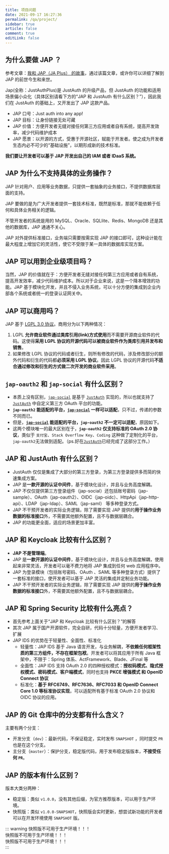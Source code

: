 ```yaml
---
title: 项目问题
date: 2021-09-17 16:27:36
permalink: /qa/project/
sidebar: true
article: false
comment: true
editLink: false
---
```


## 为什么要做 JAP ？

参考文章：[我和 JAP（JA Plus） 的故事](https://my.oschina.net/yadong0415/blog/4914954)，通过该篇文章，或许你可以详细了解到 JAP 的前世今生和来世。

Jap(全称：JustAuthPlus)是 JustAuth 的升级产品，但 JustAuth 的功能和适用场景偏小众化（具体区别请看下方的“JAP 和 JustAuth 有什么区别？”），因此我们在 JustAuth 的基础上，又开发出了 JAP 这款产品。

- JAP 口号：Just auth into any app!
- JAP 目标：让身份链接无处可藏
- JAP 价值：方便开发者无缝对接任何第三方应用或者自有系统，提高开发效率，减少代码维护成本
- JAP 愿景：以开源的方式，受惠于开源社区，赋能于开发者。使之成为开发者生态内必不可少的“基础设施”，以期形成新的技术标准。

**我们要让开发者可以基于 JAP 开发出自己的 IAM 或者 IDaaS 系统。**

## JAP 为什么不支持具体的业务操作？

JAP 针对用户、应用等业务数据，只提供一套抽象的业务接口，不提供数据库层面的支持。

JAP 要做的是为广大开发者提供一套技术标准，既然是标准，那就不能依赖于任何和具体业务相关的逻辑。

不管开发者的系统是用的 MySQL、Oracle、SQLlite、Redis、MongoDB 还是其他的数据库，JAP 通通不关心。

JAP 对外提供标准接口，业务端只需要按需实现 JAP 的接口即可，这种设计能在最大程度上增加它的灵活性，使它不受限于某一具体的数据库实现方案。

## JAP 可以用到企业级项目吗？

当然，JAP 的价值就在于：方便开发者无缝对接任何第三方应用或者自有系统，提高开发效率，减少代码维护成本。所以对于企业来说，这是一个降本增效的功能。JAP 基于模块化开发，并且不侵入业务系统，可以十分方便的集成到企业内部各个系统或者统一的登录认证网关中。

## JAP 可以商用吗？

JAP 基于 [LGPL 3.0 协议](https://gitee.com/idaas/jap/blob/master/LICENSE)。商用分为以下两种情况：

1. LGPL **允许商业软件通过类库引用(link)方式使用**而不需要开源商业软件的代码。这使得**采用 LGPL 协议的开源代码可以被商业软件作为类库引用并发布和销售**。
2. 如果修改 LGPL 协议的代码或者衍生，则所有修改的代码，涉及修改部分的额外代码和衍生的代码都**必须采用 LGPL 协议**。因此 LGPL 协议的开源代码**不适合通过修改和衍生的方式做二次开发的商业软件采用**。

## `jap-oauth2` 和 `jap-social` 有什么区别？

- 本质上没有区别，[`jap-social`](/quickstart/jap-social) 是基于 [`JustAuth`](https://github.com/justauth/JustAuth) 实现的，所以也就支持了 [`JustAuth`](https://github.com/justauth/JustAuth) 中自定义第三方 OAuth 平台的功能。
- **`jap-oauth2` 能适配的平台，[`jap-social`](/quickstart/jap-social) 一样可以适配**，只不过，传递的参数不同而已。<Badge text="敲黑板"/>
- 但是，**[`jap-social`](/quickstart/jap-social) 能适配的平台，`jap-oauth2` 不一定可以适配**，原因如下。<Badge text="敲黑板"/>
- 这两个模块唯一的最大区别在于，**`jap-oauth2` 仅支持标准的 OAuth 2.0 协议**，类似于 `支付宝`、`Stack Overflow Key`、`Coding` 这种做了定制化的平台，`jap-oauth2`无法做到适配。（ps.好在[`JustAuth`](https://github.com/justauth/JustAuth)已经完成了这部分工作。）

## JAP 和 JustAuth 有什么区别？

- JustAuth 仅仅是集成了大部分的第三方登录，为第三方登录提供多而简的快速集成方案。
- JAP 是**一款开源的认证中间件**，基于模块化设计，并且与业务高度解耦。
- JAP 不仅仅提供第三方登录组件（jap-social）还包括账号密码（jap-sample）、OAuth（jap-oauth2）、OIDC（jap-oidc）、HttpApi（jap-http-api）、LDAP（jap-ldap）、SAML（jap-saml） 等多种登录方式。
- JAP 不干预开发者的实际业务逻辑，除了需要实现 JAP 提供的**用于操作业务数据的标准接口**外，不需要其他额外配置，且不与数据层耦合。
- JAP 的功能更全面，适应的场景更加丰富。

## JAP 和 Keycloak 比较有什么区别？

- **JAP 不是管理端**。
- JAP 是**一款开源的认证中间件**，基于模块化设计，并且与业务高度解耦，使用起来非常灵活，开发者可以毫不费力地将 JAP 集成到任何 web 应用程序中。
- JAP 为登录模块（包括账号密码、OAuth 、SAML 等多种登录方式）提供了一套标准的接口，使开发者可以基于 JAP 灵活的集成并定制业务功能。
- JAP 不干预开发者的实际业务逻辑，除了需要实现 JAP 提供的**用于操作业务数据的标准接口**外，不需要其他额外配置，且不与数据层耦合。

## JAP 和 Spring Security 比较有什么亮点？

- 首先参考上面关于“JAP 和 Keycloak 比较有什么区别？”的解答
- 其次 JAP 属于国产开源软件，完全自研，代码十分轻量，方便开发者学习、扩展
- JAP IDS 的优势在于轻量性、全面性、标准化
    - 轻量性：JAP IDS 基于 Java 语言开发，与业务解耦，**不依赖任何框架性质的第三方组件，不存在框架包袱**。开发者可以将其应用于所有 Java 框架中，不限于：Spring 体系、ActFramework、Blade、JFinal 等
    - 全面性：JAP IDS 支持 OAuth 2.0 的四种授权模式：**授权码模式、隐式授权模式、密码模式、客户端模式**，同时也支持 **PKCE 增强模式 和 OpenID Connect 协议**
    - 标准化：**基于 RFC6749、RFC7636、RFC7033 和 OpenID Connect Core 1.0 等标准协议实现**，可以适配所有基于标准 OAuth 2.0 协议和 OIDC 协议的应用。

## JAP 的 Git 仓库中的分支都有什么含义？

主要有两个分支：

- 开发分支（`dev`）：最新代码，不保证稳定，实时发布 `SNAPSHOT` ，同时提交 `PR` 也是在这个分支。
- 主分支（`master`）：保护分支，稳定版代码，用于发布稳定版版本，**不接受任何 `PR`**。


## JAP 的版本有什么区别？

版本大类分两种：

- 稳定版：类似 `v1.0.0`，没有其他后缀，为官方推荐版本，可以用于生产环境。
- 快照版：类似 `v1.0.0-SNAPSHOT`，快照版会实时更新，想尝试新功能的开发者可以在开发环境使用 `SNAPSHOT` 版。

::: warning
快照版不可用于生产环境！！！    
快照版不可用于生产环境！！！    
快照版不可用于生产环境！！！    
:::
